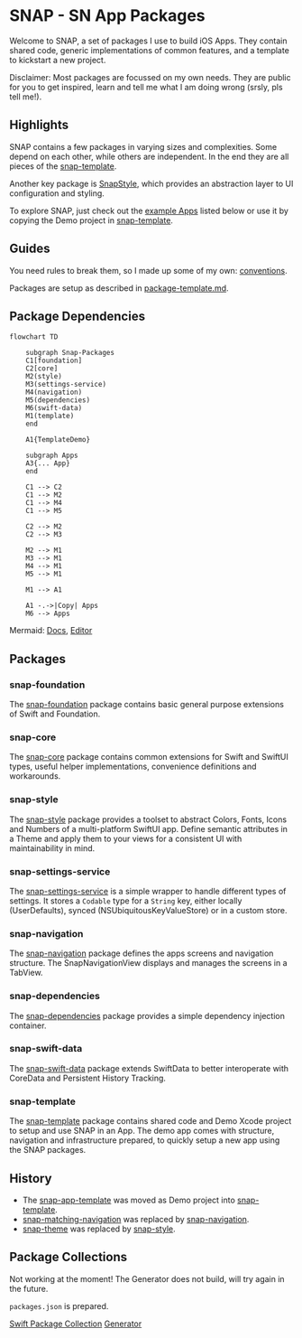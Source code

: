 # SNAP - SN App Packages

Welcome to SNAP, a set of packages I use to build iOS Apps. They contain shared code, generic implementations of common features, and a template to kickstart a new project.

Disclaimer: Most packages are focussed on my own needs. They are public for you to get inspired, learn and tell me what I am doing wrong (srsly, pls tell me!).


## Highlights

SNAP contains a few packages in varying sizes and complexities. Some depend on each other, while others are independent. In the end they are all pieces of the [snap-template](https://github.com/simonnickel/snap-template).

Another key package is [SnapStyle](https://github.com/simonnickel/snap-style), which provides an abstraction layer to UI configuration and styling.

To explore SNAP, just check out the [example Apps](#apps) listed below or use it by copying the Demo project in [snap-template](https://github.com/simonnickel/snap-template).


## Guides

You need rules to break them, so I made up some of my own: [conventions](./conventions.md).

Packages are setup as described in [package-template.md](./package-template.md).


## Package Dependencies

```mermaid
flowchart TD

    subgraph Snap-Packages
    C1[foundation]
    C2[core]
    M2(style)
    M3(settings-service)
    M4(navigation)
    M5(dependencies)
    M6(swift-data)
    M1(template)
    end
    
    A1{TemplateDemo}

    subgraph Apps
    A3{... App}
    end

    C1 --> C2
    C1 --> M2
    C1 --> M4
    C1 --> M5

    C2 --> M2
    C2 --> M3

    M2 --> M1
    M3 --> M1
    M4 --> M1
    M5 --> M1

    M1 --> A1

    A1 -.->|Copy| Apps
    M6 --> Apps
```
Mermaid: [Docs](http://mermaid.js.org/intro/), [Editor](https://mermaid.live/)


## Packages

### snap-foundation
The [snap-foundation](https://github.com/simonnickel/snap-foundation) package contains basic general purpose extensions of Swift and Foundation.


### snap-core
The [snap-core](https://github.com/simonnickel/snap-core) package contains common extensions for Swift and SwiftUI types, useful helper implementations, convenience definitions and workarounds.


### snap-style

The [snap-style](https://github.com/simonnickel/snap-style) package provides a toolset to abstract Colors, Fonts, Icons and Numbers of a multi-platform SwiftUI app. Define semantic attributes in a Theme and apply them to your views for a consistent UI with maintainability in mind.


### snap-settings-service

The [snap-settings-service](https://github.com/simonnickel/snap-settings-service) is a simple wrapper to handle different types of settings. It stores a `Codable` type for a `String` key, either locally (UserDefaults), synced (NSUbiquitousKeyValueStore) or in a custom store.


### snap-navigation

The [snap-navigation](https://github.com/simonnickel/snap-navigation) package defines the apps screens and navigation structure. The SnapNavigationView displays and manages the screens in a TabView. 


### snap-dependencies

The [snap-dependencies](https://github.com/simonnickel/snap-dependencies) package provides a simple dependency injection container.


### snap-swift-data

The [snap-swift-data](https://github.com/simonnickel/snap-swift-data) package extends SwiftData to better interoperate with CoreData and Persistent History Tracking.

### snap-template

The [snap-template](https://github.com/simonnickel/snap-template) package contains shared code and Demo Xcode project to setup and use SNAP in an App. The demo app comes with structure, navigation and infrastructure prepared, to quickly setup a new app using the SNAP packages.


## History

- The [snap-app-template](https://github.com/simonnickel/snap-app-template) was moved as Demo project into [snap-template](https://github.com/simonnickel/snap-template).
- [snap-matching-navigation](https://github.com/simonnickel/snap-matching-navigation) was replaced by [snap-navigation](https://github.com/simonnickel/snap-navigation).
- [snap-theme](https://github.com/simonnickel/snap-theme) was replaced by [snap-style](https://github.com/simonnickel/snap-style).


## Package Collections

Not working at the moment! The Generator does not build, will try again in the future.

`packages.json` is prepared.

[Swift Package Collection](https://www.swift.org/blog/package-collections/)
[Generator](https://github.com/swiftlang/swift-package-collection-generator)